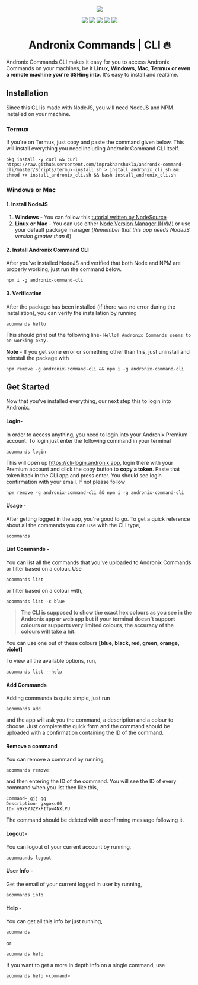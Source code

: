 <p align="center">
<img src="https://raw.githubusercontent.com/AndronixApp/AndroNix-Web/master/screenshots/command_app_logo_verticle.png">
</p>

<p align="center">
  <a href="https://forum.andronix.app"><img src="https://img.shields.io/badge/Questions%3F-Join%20our%20forum-blue?style=flat-square"></a>
  <a href="https://chat.andronix.app"><img src="https://img.shields.io/badge/Join%20us%20on-Discord-blue?style=flat-square&logo=discord"></a>
  <a href="https://docs.andronix.app"><img src="https://img.shields.io/badge/Documentation-Read%20the%20docs-blue?style=flat-square"></a>
  <a href="https://play.google.com/store/apps/details?id=studio.com.techriz.andronix"><img src="https://img.shields.io/badge/Download-Google%20Play-orange?style=flat-square&logo=google-play"></a>
  <a href="https://github.com/AndronixApp/AndronixOrigin/releases"><img src="https://img.shields.io/badge/Download-GitHub%20Releases-orange?style=flat-square&logo=github"></a>

<h1 align="center">Andronix Commands | CLI 🔥</h1>

Andronix Commands CLI makes it easy for you to access Andronix Commands on your machines, be it **Linux, Windows, Mac, Termux or even a remote machine you're SSHing into**. It's easy to install and realtime.

## Installation
Since this CLI is made with NodeJS, you will need NodeJS and NPM installed on your machine.

### Termux
 If you're on Termux, just copy and paste the command given below. This will install everything you need including Andronix Command CLI itself.

``` 
pkg install -y curl && curl https://raw.githubusercontent.com/imprakharshukla/andronix-command-cli/master/Scripts/termux-install.sh > install_andronix_cli.sh && chmod +x install_andronix_cli.sh && bash install_andronix_cli.sh
```

### Windows or Mac

#### 1. Install NodeJS
 1. **Windows** - You can follow this [tutorial written by NodeSource](https://nodesource.com/blog/installing-nodejs-tutorial-windows/)
 2. **Linux or Mac** - You can use either [Node Version Manager (NVM)](https://github.com/nvm-sh/nvm#installing-and-updating) or use your default package manager (*Remember that this app needs NodeJS version greater than 6*)

#### 2. Install Andronix Command CLI
After you've installed NodeJS and verified that both Node and NPM are properly working, just run the command below.
```
npm i -g andronix-command-cli
```
#### 3. Verification
After the package has been installed (if there was no error during the installation), you can verify the installation by running
```
acommands hello
``` 
This should print out the following line-
`Hello! Andronix Commands seems to be working okay.`

**Note** - If you get some error or something other than this, just uninstall and reinstall the package with 
```
npm remove -g andronix-command-cli && npm i -g andronix-command-cli
```

## Get Started
Now that you've installed everything, our next step this to login into Andronix.

#### Login-
In order to access anything, you need to login into your Andronix Premium account. To login just enter the following command in your terminal
```
acommands login 
```
This will open up https://cli-login.andronix.app, login there with your Premium account and click the copy button to **copy a token**. Paste that token back in the CLI app and press enter.
You should see login confirmation with your email. If not please follow 
```
npm remove -g andronix-command-cli && npm i -g andronix-command-cli
```
#### Usage -
After getting logged in the app, you're good to go. To get a quick reference about all the commands you can use with the CLI type, 
```
acommands
```

#### List Commands -
You can list all the commands that you've uploaded to Andronix Commands or filter based on a colour. Use 
```
acommands list
``` 
or filter based on a colour with, 
```
acommands list -c blue
```

> **The CLI is supposed to show the exact hex colours as you see in the Andronix app or web app but if your terminal doesn't support colours or supports very limited colours, the accuracy of the colours will take a hit.**

You can use one out of these colours **[blue, black, red, green, orange, violet]**

To view all the available options, run,
```
acommands list --help
```
#### Add Commands
Adding commands is quite simple, just run 
```
acommands add
```
and the app will ask you the command, a description and a colour to choose. Just complete the quick form and the command should be uploaded with a confirmation containing the ID of the command.

#### Remove a command
You can remove a command by running,
```
acommands remove
```
and then entering the ID of the command.
You will see the ID of every command when you list then like this,
```
Command- gjj gg
Description- gxgoxu00
ID- y9YE7JZPkFITpw4NXlPU
```
The command should be deleted with a confirming message following it.

#### Logout -
You can logout of your current account by running, 
```
acommaands logout
```
#### User Info -
Get the email of your current logged in user by running,
```
acommands info
```
#### Help -
You can get all this info by just running,
```
acommands
```
or 
```
acommands help
```
If you want to get a more in depth info on a single command, use
```
acommands help <command>
```

